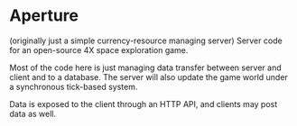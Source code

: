 # Aperture
(originally just a simple currency-resource managing server)
Server code for an open-source 4X space exploration game.

Most of the code here is just managing data transfer between server and client and to a database.
The server will also update the game world under a synchronous tick-based system.

Data is exposed to the client through an HTTP API, and clients may post data as well.
